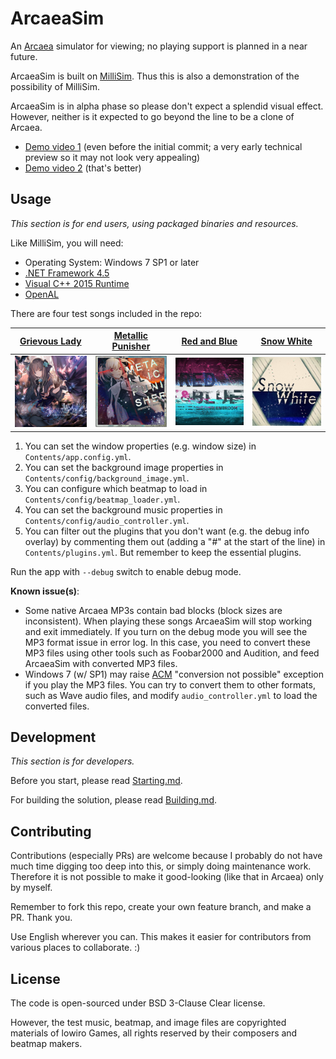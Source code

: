 # ArcaeaSim

An [Arcaea](https://arcaea.lowiro.com/) simulator for viewing; no playing support is planned in a near future.

ArcaeaSim is built on [MilliSim](https://github.com/hozuki/MilliSim). Thus this is also a demonstration of the possibility of MilliSim.

ArcaeaSim is in alpha phase so please don't expect a splendid visual effect.
However, neither is it expected to go beyond the line to be a clone of Arcaea.

- [Demo video 1](https://www.bilibili.com/video/av19881005/) (even before the initial commit; a very early technical preview so it may not look very appealing)
- [Demo video 2](https://www.bilibili.com/video/av19981419/) (that's better)

## Usage

*This section is for end users, using packaged binaries and resources.*

Like MilliSim, you will need:


- Operating System: Windows 7 SP1 or later
- [.NET Framework 4.5](https://www.microsoft.com/en-us/download/details.aspx?id=42642)
- [Visual C++ 2015 Runtime](https://www.microsoft.com/en-us/download/details.aspx?id=53587)
- [OpenAL](https://www.openal.org/downloads/)

There are four test songs included in the repo:

| [Grievous Lady](http://lowiro.wikia.com/wiki/Grievous_Lady) | [Metallic Punisher](http://lowiro.wikia.com/wiki/Metallic_Punisher_%28Song%29) | [Red and Blue](http://lowiro.wikia.com/wiki/Red_and_Blue) | [Snow White](http://lowiro.wikia.com/wiki/Snow_White) |
|---|---|---|---|
| <img src="ArcaeaSim/Contents/game/grievouslady/base_256.jpg" width="128" /> | <img src="ArcaeaSim/Contents/game/metallicpunisher/base_256.jpg" width="128" /> | <img src="ArcaeaSim/Contents/game/redandblue/base_256.jpg" width="128" /> | <img src="ArcaeaSim/Contents/game/snowwhite/base_256.jpg" width="128" /> |

1. You can set the window properties (e.g. window size) in `Contents/app.config.yml`.
2. You can set the background image properties in `Contents/config/background_image.yml`.
3. You can configure which beatmap to load in `Contents/config/beatmap_loader.yml`.
4. You can set the background music properties in `Contents/config/audio_controller.yml`.
5. You can filter out the plugins that you don't want (e.g. the debug info overlay) by commenting them out (adding a "#" at the start of the line) in `Contents/plugins.yml`. But remember to keep the essential plugins.

Run the app with `--debug` switch to enable debug mode.

**Known issue(s)**:

- Some native Arcaea MP3s contain bad blocks (block sizes are inconsistent). When playing these songs ArcaeaSim will stop working and exit immediately.
If you turn on the debug mode you will see the MP3 format issue in error log. In this case, you need to convert these MP3 files using other tools
such as Foobar2000 and Audition, and feed ArcaeaSim with converted MP3 files.
- Windows 7 (w/ SP1) may raise [ACM](https://msdn.microsoft.com/en-us/library/windows/desktop/dd742945.aspx) "conversion not possible" exception if you play the MP3 files.
You can try to convert them to other formats, such as Wave audio files, and modify `audio_controller.yml` to load the converted files.

## Development

*This section is for developers.*

Before you start, please read [Starting.md](docs/Starting.md).

For building the solution, please read [Building.md](docs/Building.md).

## Contributing

Contributions (especially PRs) are welcome because I probably do not have much time digging too deep into this, or simply doing maintenance work.
Therefore it is not possible to make it good-looking (like that in Arcaea) only by myself.

Remember to fork this repo, create your own feature branch, and make a PR. Thank you.

Use English wherever you can. This makes it easier for contributors from various places to collaborate. :)

## License

The code is open-sourced under BSD 3-Clause Clear license.

However, the test music, beatmap, and image files are copyrighted materials of lowiro Games,
all rights reserved by their composers and beatmap makers.
